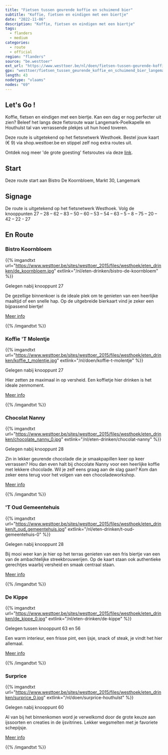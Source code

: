 ```yaml
---
title: "Fietsen tussen geurende koffie en schuimend bier"
subtitle: "Koffie, fietsen en eindigen met een biertje"
date: "2022-11-06"
description: "Koffie, fietsen en eindigen met een biertje" 
tags:
  - flanders
  - medium
categories: 
  - route
  - official
region: "flanders"
source: "be.westtoer"
ext_url: "https://www.westtoer.be/nl/doen/fietsen-tussen-geurende-koffie-en-schuimend-bier"
gpx: "westtoer/fietsen_tussen_geurende_koffie_en_schuimend_bier_langemark-poelkapelle_houthulst.gpx"
length: 43
nodetype: "vlaams"
nodes: "69"
---
```


## Let's Go !

Koffie, fietsen en eindigen met een biertje. Kan een dag er nog perfecter uit zien? Beleef het langs deze fietsroute waar Langemark-Poelkapelle en Houthulst tal van verrassende plekjes uit hun hoed toveren. 

Deze route is uitgetekend op het fietsnetwerk Westhoek. Bestel jouw kaart (€ 9) via shop.westtoer.be en stippel zelf nog extra routes uit. 

Ontdek nog meer 'de grote goesting' fietsroutes via deze [link](https://www.westtoer.be/nl/grotegoesting/fietsen).

## Start 

Deze route start aan Bistro De Koornbloem, Markt 30, Langemark

## Signage

De route is uitgetekend op het fietsnetwerk Westhoek. Volg de knooppunten 27 – 28 – 62 – 83 – 50 – 60 – 53 – 54 – 63 – 5 – 8 – 75 – 20 – 42 – 22 - 27

## En Route

### Bistro Koornbloem

{{% imgandtxt url="https://www.westtoer.be/sites/westtoer_2015/files/westhoek/eten_drinken/de_koornbloem.jpg" extlink="/nl/eten-drinken/bistro-de-koornbloem" %}}

Gelegen nabij knooppunt 27

De gezellige binnenkoer is de ideale plek om te genieten van een heerlijke maaltijd of een snelle hap. Op de uitgebreide bierkaart vind je zeker een bijpassend biertje!

[Meer info](https://www.westtoer.be/nl/eten-drinken/bistro-de-koornbloem)

{{% /imgandtxt %}}

### Koffie 'T Molentje

{{% imgandtxt url="https://www.westtoer.be/sites/westtoer_2015/files/westhoek/eten_drinken/koffie_t_molentje.jpg" extlink="/nl/doen/koffie-t-molentje" %}}

Gelegen nabij knooppunt 27

Hier zetten ze maximaal in op versheid. Een koffietje hier drinken is het ideale zenmoment.

[Meer info](https://www.westtoer.be/nl/doen/koffie-t-molentje)

{{% /imgandtxt %}}

### Chocolat Nanny

{{% imgandtxt url="https://www.westtoer.be/sites/westtoer_2015/files/westhoek/eten_drinken/chocolate_nanny_0.jpg" extlink="/nl/eten-drinken/chocolat-nanny" %}}

Gelegen nabij knooppunt 28

Zin in lekker geurende chocolade die je smaakpapillen keer op keer verrassen? Hou dan even halt bij chocolate Nanny voor een heerlijke koffie met lekkere chocolade. Wil je zelf eens graag aan de slag gaan? Kom dan zeker eens terug voor het volgen van een chocoladeworkshop.

[Meer info](https://www.westtoer.be/nl/eten-drinken/chocolat-nanny)

{{% /imgandtxt %}}

### 'T Oud Gemeentehuis

{{% imgandtxt url="https://www.westtoer.be/sites/westtoer_2015/files/westhoek/eten_drinken/t_oud_gemeentehuis.jpg" extlink="/nl/eten-drinken/t-oud-gemeentehuis-0" %}}

Gelegen nabij knooppunt 28

Bij mooi weer kan je hier op het terras genieten van een fris biertje van een van de ambachtelijke streekbrouwerijen. Op de kaart staan ook authentieke gerechtjes waarbij versheid en smaak centraal staan.

[Meer info](https://www.westtoer.be/nl/eten-drinken/t-oud-gemeentehuis-0)

{{% /imgandtxt %}}

### De Kippe

{{% imgandtxt url="https://www.westtoer.be/sites/westtoer_2015/files/westhoek/eten_drinken/de_kippe_0.jpg" extlink="/nl/eten-drinken/de-kippe" %}}

Gelegen tussen knooppunt 63 en 56

Een warm interieur, een frisse pint, een ijsje, snack of steak, je vindt het hier allemaal.

[Meer info](https://www.westtoer.be/nl/eten-drinken/de-kippe)

{{% /imgandtxt %}}

### Surprice

{{% imgandtxt url="https://www.westtoer.be/sites/westtoer_2015/files/westhoek/eten_drinken/surprice_0.jpg" extlink="/nl/doen/surprice-houthulst" %}}

Gelegen nabij knooppunt 60

Al van bij het binnenkomen word je verwelkomd door de grote keuze aan ijssoorten en creaties in de ijsvitrines. Lekker wegsmelten met je favoriete schepijsje.

[Meer info](https://www.westtoer.be/nl/doen/surprice-houthulst)

{{% /imgandtxt %}}
